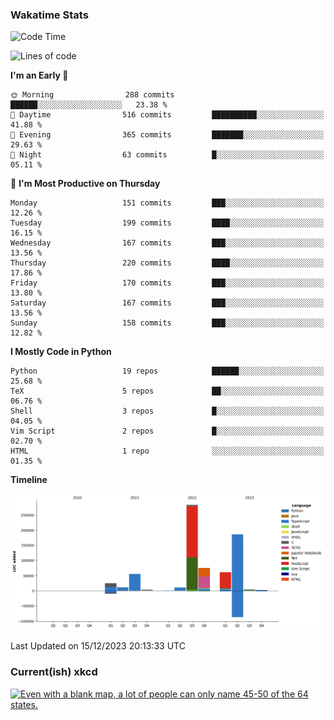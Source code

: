 ### Wakatime Stats
<!--START_SECTION:waka-->
![Code Time](http://img.shields.io/badge/Code%20Time-2%2C228%20hrs%207%20mins-blue)

![Lines of code](https://img.shields.io/badge/From%20Hello%20World%20I%27ve%20Written-719.3%20thousand%20lines%20of%20code-blue)

**I'm an Early 🐤** 

```text
🌞 Morning                288 commits         ██████░░░░░░░░░░░░░░░░░░░   23.38 % 
🌆 Daytime                516 commits         ██████████░░░░░░░░░░░░░░░   41.88 % 
🌃 Evening                365 commits         ███████░░░░░░░░░░░░░░░░░░   29.63 % 
🌙 Night                  63 commits          █░░░░░░░░░░░░░░░░░░░░░░░░   05.11 % 
```
📅 **I'm Most Productive on Thursday** 

```text
Monday                   151 commits         ███░░░░░░░░░░░░░░░░░░░░░░   12.26 % 
Tuesday                  199 commits         ████░░░░░░░░░░░░░░░░░░░░░   16.15 % 
Wednesday                167 commits         ███░░░░░░░░░░░░░░░░░░░░░░   13.56 % 
Thursday                 220 commits         ████░░░░░░░░░░░░░░░░░░░░░   17.86 % 
Friday                   170 commits         ███░░░░░░░░░░░░░░░░░░░░░░   13.80 % 
Saturday                 167 commits         ███░░░░░░░░░░░░░░░░░░░░░░   13.56 % 
Sunday                   158 commits         ███░░░░░░░░░░░░░░░░░░░░░░   12.82 % 
```


**I Mostly Code in Python** 

```text
Python                   19 repos            ██████░░░░░░░░░░░░░░░░░░░   25.68 % 
TeX                      5 repos             ██░░░░░░░░░░░░░░░░░░░░░░░   06.76 % 
Shell                    3 repos             █░░░░░░░░░░░░░░░░░░░░░░░░   04.05 % 
Vim Script               2 repos             █░░░░░░░░░░░░░░░░░░░░░░░░   02.70 % 
HTML                     1 repo              ░░░░░░░░░░░░░░░░░░░░░░░░░   01.35 % 
```



**Timeline**

![Lines of Code chart](https://raw.githubusercontent.com/joshuajeschek/joshuajeschek/main/assets/bar_graph.png)


 Last Updated on 15/12/2023 20:13:33 UTC
<!--END_SECTION:waka-->

### Current(ish) xkcd
<a id="xkcd-a" title="Even with a blank map, a lot of people can only name 45-50 of the 64 states." href="https://www.xkcd.com" target="_blank">
        <img align="center" id="xkcd-img" src="https://imgs.xkcd.com/comics/label_the_states.png" alt="Even with a blank map, a lot of people can only name 45-50 of the 64 states." height=300 />
</a>
